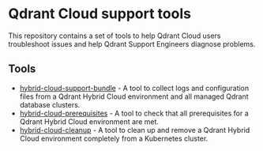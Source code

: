# Qdrant Cloud support tools

This repository contains a set of tools to help Qdrant Cloud users troubleshoot issues and help Qdrant Support Engineers diagnose problems.

## Tools

- [hybrid-cloud-support-bundle](./hybrid-cloud-support-bundle/README.md) - A tool to collect logs and configuration files from a Qdrant Hybrid Cloud environment and all managed Qdrant database clusters.
- [hybrid-cloud-prerequisites](./hybrid-cloud-prerequisites/README.md) - A tool to check that all prerequisites for a Qdrant Hybrid Cloud environment are met.
- [hybrid-cloud-cleanup](./hybrid-cloud-cleanup/README.md) - A tool to clean up and remove a Qdrant Hybrid Cloud environment completely from a Kubernetes cluster.
